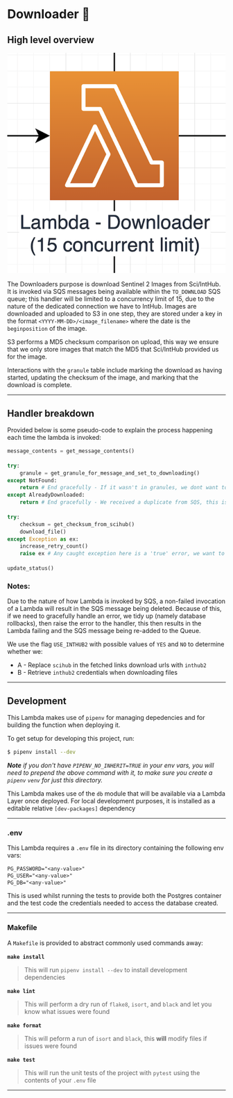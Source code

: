 # Downloader 💾

## High level overview

![Downloader in S2 Downloader diagram](../../images/hls-s2-downloader-downloader.png)

The Downloaders purpose is download Sentinel 2 Images from Sci/IntHub. It is invoked via SQS messages being available within the `TO_DOWNLOAD` SQS queue; this handler will be limited to a concurrency limit of 15, due to the nature of the dedicated connection we have to IntHub. Images are downloaded and uploaded to S3 in one step, they are stored under a key in the format `<YYYY-MM-DD>/<image_filename>` where the date is the `beginposition` of the image.

S3 performs a MD5 checksum comparison on upload, this way we ensure that we only store images that match the MD5 that Sci/IntHub provided us for the image.

Interactions with the `granule` table include marking the download as having started, updating the checksum of the image, and marking that the download is complete.

---

## Handler breakdown

Provided below is some pseudo-code to explain the process happening each time the lambda is invoked:

```python
message_contents = get_message_contents()

try:
    granule = get_granule_for_message_and_set_to_downloading()
except NotFound:
    return # End gracefully - If it wasn't in granules, we dont want to download it anyway
except AlreadyDownloaded:
    return # End gracefully - We received a duplicate from SQS, this is OK

try:
    checksum = get_checksum_from_scihub()
    download_file()
except Exception as ex:
    increase_retry_count()
    raise ex # Any caught exception here is a 'true' error, we want to fail and retry the image

update_status()
```

### Notes:

Due to the nature of how Lambda is invoked by SQS, a non-failed invocation of a Lambda will result in the SQS message being deleted. Because of this, if we need to gracefully handle an error, we tidy up (namely database rollbacks), then raise the error to the handler, this then results in the Lambda failing and the SQS message being re-added to the Queue.

We use the flag `USE_INTHUB2` with possible values of `YES` and `NO` to determine whether we:
* A - Replace `scihub` in the fetched links download urls with `inthub2`
* B - Retrieve `inthub2` credentials when downloading files

---

## Development

This Lambda makes use of `pipenv` for managing depedencies and for building the function when deploying it.

To get setup for developing this project, run:

```bash
$ pipenv install --dev
```

_**Note** if you don't have `PIPENV_NO_INHERIT=TRUE` in your env vars, you will need to prepend the above command with it, to make sure you create a `pipenv` `venv` for just this directory._

This Lambda makes use of the `db` module that will be available via a Lambda Layer once deployed. For local development purposes, it is installed as a editable relative `[dev-packages]` dependency

---

### .env

This Lambda requires a `.env` file in its directory containing the following env vars:

```
PG_PASSWORD="<any-value>"
PG_USER="<any-value>"
PG_DB="<any-value>"
```

This is used whilst running the tests to provide both the Postgres container and the test code the credentials needed to access the database created.

---

### Makefile

A `Makefile` is provided to abstract commonly used commands away:

**`make install`**

> This will run `pipenv install --dev` to install development dependencies

**`make lint`**

> This will perform a dry run of `flake8`, `isort`, and `black` and let you know what issues were found

**`make format`**

> This will peform a run of `isort` and `black`, this **will** modify files if issues were found

**`make test`**

> This will run the unit tests of the project with `pytest` using the contents of your `.env` file

---

